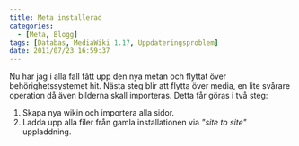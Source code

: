 ```yaml
---
title: Meta installerad
categories:
  - [Meta, Blogg]
tags: [Databas, MediaWiki 1.17, Uppdateringsproblem]
date: 2011/07/23 16:59:37
---
```

Nu har jag i alla fall fått upp den nya metan och flyttat över behörighetssystemet hit. Nästa steg blir att flytta över media, en lite svårare operation då även bilderna skall importeras. Detta får göras i två steg:

1. Skapa nya wikin och importera alla sidor.
2. Ladda upp alla filer från gamla installationen via _"site to site"_  uppladdning.

